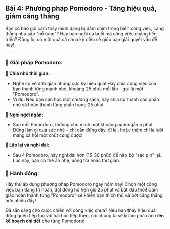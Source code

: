 ## Bài 4: Phương pháp Pomodoro - Tăng hiệu quả, giảm căng thẳng

Bạn có bao giờ cảm thấy mình đang bị đắm chìm trong biển công việc, căng thẳng như sắp "nổ tung"? Hay bạn ngồi cả buổi mà công việc chẳng tiến triển? Đừng lo, có một quả cà chua kỳ diệu sẽ giúp bạn giải quyết vấn đề này!

---

### 📌 Giải pháp Pomodoro:

**🔹 Chia nhỏ thời gian:**
- Nghe có vẻ đơn giản nhưng cực kỳ hiệu quả! Hãy chia công việc của bạn thành từng mảnh nhỏ, khoảng 25 phút mỗi lần – gọi là một "Pomodoro".
- Ví dụ: Nếu bạn cần học một chương sách, hãy chia nó thành các phần nhỏ và hoàn thành từng phần trong 25 phút.

**🔹 Nghỉ ngơi ngắn:**
- Sau mỗi Pomodoro, thưởng cho mình một khoảng nghỉ ngắn 5 phút. Đừng làm gì quá sức nhé – chỉ cần đứng dậy, đi lại, hoặc thậm chí là lướt mạng xã hội một chút cũng được!

**🔹 Lặp lại và nghỉ dài:**
- Sau 4 Pomodoro, hãy nghỉ dài hơn (15-30 phút) để não bộ "sạc pin" lại. Lúc này, bạn có thể ăn nhẹ, uống trà hoặc thư giãn.

### 🚀 Hành động:

Hãy thử áp dụng phương pháp Pomodoro ngay hôm nay! Chọn một công việc bạn đang trì hoãn, đặt đồng hồ hẹn giờ 25 phút và bắt đầu thôi! Cảm giác hoàn thành từng "Pomodoro" sẽ khiến bạn thích thú và bớt căng thẳng hơn nhiều đấy!

Đã sẵn sàng cho cuộc chiến với công việc chưa? Nếu bạn thấy hiệu quả, đừng quên tiếp tục với bài học tiếp theo, nơi chúng ta sẽ khám phá cách **lên kế hoạch chi tiết** cho từng Pomodoro!